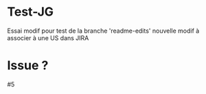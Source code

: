 # Test-JG
Essai 
modif pour test de la branche 'readme-edits'
nouvelle modif à associer à une US dans JIRA

# Issue ?
#5
